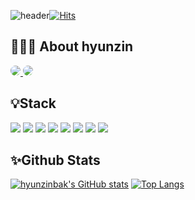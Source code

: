 ![header](https://capsule-render.vercel.app/api?type=venom&color=auto&height=300&section=header&text=hyeonjin%20park&fontSize=90)[![Hits](https://hits.seeyoufarm.com/api/count/incr/badge.svg?url=https%3A%2F%2Fgithub.com%2Fhgggny&count_bg=%23AE5656&title_bg=%23555555&icon=&icon_color=%23E7E7E7&title=hits&edge_flat=false)](https://hits.seeyoufarm.com)

## 👩🏻‍💻 About hyunzin
<a href="https://github.com/hgggny" target="_blank">
    <img src="https://img.shields.io/badge/github-%23FFFFFF?style=for-the-badge&logo=github&logoColor=black" style="border-radius: 10px;">
</a>

<a href="https://hgggny.tistory.com/" target="_blank">
    <img src="https://img.shields.io/badge/blog-%23AEC6CF?style=for-the-badge&logo=tistory&logoColor=black" style="border-radius: 10px;">
</a>

## 💡Stack


<img src="https://img.shields.io/badge/Java-%23007396?style=for-the-badge&logo=java&logoColor=white"> <img src="https://img.shields.io/badge/MySql-%234479A1?style=for-the-badge&logo=mysql&logoColor=white"> 
<img src="https://img.shields.io/badge/MariaDB-%23003545?style=for-the-badge&logo=mariadb&logoColor=white"> <img src="https://img.shields.io/badge/MongoDB-%2347A248?style=for-the-badge&logo=mongodb&logoColor=white"> 
<img src="https://img.shields.io/badge/Docker-%232496ED?style=for-the-badge&logo=docker&logoColor=white"> <img src="https://img.shields.io/badge/Linux-%23FCC624?style=for-the-badge&logo=linux&logoColor=black">
<img src="https://img.shields.io/badge/Spring%20Boot-%236DB33F?style=for-the-badge&logo=spring-boot&logoColor=white"> <img src="https://img.shields.io/badge/Spring-%236DB33F?style=for-the-badge&logo=spring&logoColor=white">






## ✨Github Stats
[![hyunzinbak's GitHub stats](https://github-readme-stats.vercel.app/api?username=hgggny&show_icons=true)](https://github.com/anuraghazra/github-readme-stats&count_private=true)
[![Top Langs](https://github-readme-stats.vercel.app/api/top-langs/?username=hgggny&layout=compact)](https://github.com/anuraghazra/github-readme-stats)



